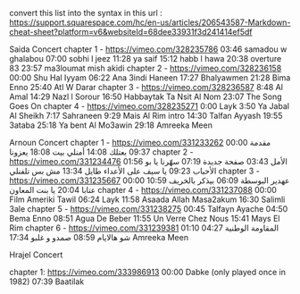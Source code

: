
convert this list into the syntax in this url : https://support.squarespace.com/hc/en-us/articles/206543587-Markdown-cheat-sheet?platform=v6&websiteId=68dee33931f3d241414ef5df

Saida Concert 
chapter 1 - https://vimeo.com/328235786
	03:46 samadou w ghalabou
	07:00 sobhi l jeez
	11:28 ya saif
	15:12 habb l hawa
	20:38 overture 83
	23:57 ma3loumat mish akidi
chapter 2 - https://vimeo.com/328236158
	00:00 Shu Hal Iyyam
	06:22 Ana 3indi Haneen
	17:27 Bhalyawmen
	21:28 Bima Enno
	25:40 Atl W Darar
chapter 3 - https://vimeo.com/328236587
	8:48 Al Amal
	14:29 Nazl l Sorour
	16:50 Habbaytak Ta Nsit Al Nom
	23:07 The Song Goes On
chapter 4 - https://vimeo.com/328235271
	0:00 Layk
	3:50 Ya Jabal Al Sheikh
	7:17 Sahraneen
	9:29 Mais Al Rim intro
	14:30 Talfan Ayyash
	19:55 3ataba
	25:18 Ya bent Al Mo3awin
	29:18 Amreeka Meen


Arnoun Concert
chapter 1 - https://vimeo.com/331233262
	00:00 مقدمة
	09:37 بعتلك
	14:08 أمنلي بيت
	18:08 يعزونا
chapter 2 - https://vimeo.com/331234476
    01:56 الأمل
    03:43 صفحة جديدة
    07:19 سهّرنا يا بو الأحباب
    09:23 يا سيف على الأعداء طايل
    13:34 مش بس تلفنلي
chapter 3 - https://vimeo.com/331235667
    00:00 عهدير البوسطة
    06:09 بيذكر بالخريف
    10:59 عتابا
    20:04 يا بنت المعاون
chapter 4 - https://vimeo.com/331237088
    00:00 Film Ameriki Tawil
    06:24 Layk
    11:58 Asaada Allah Masa2akum
    16:30 Salimli 3ale
chapter 5 - https://vimeo.com/331238275
    00:45 Talfayn Ayache
    04:50 Bema Enno
    08:51 Agua De Beber
    11:55 Un Verre Chez Nous
    15:41 Mays El Rim
chapter 6 - https://vimeo.com/331239381
    01:10 المقاومة الوطنية
    04:27 شو هالايام
    08:59 صمدو و غلبو
    17:34 Amreeka Meen

Hrajel Concert 

chapter 1: https://vimeo.com/333986913
	00:00 Dabke (only played once in 1982)
	07:39 Baatilak 
	

